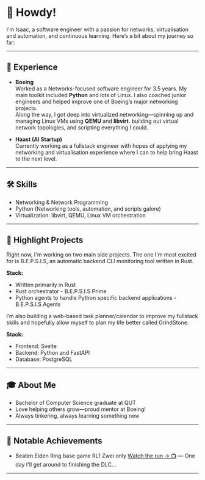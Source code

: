 # 👋 Howdy!

I'm Isaac, a software engineer with a passion for networks, virtualisation and automation, and continuous learning. Here’s a bit about my journey so far:

---

## 🚀 Experience

- **Boeing**  
  Worked as a Networks-focused software engineer for 3.5 years. My main toolkit included **Python** and lots of Linux. I also coached junior engineers and helped improve one of Boeing’s major networking projects.  
  Along the way, I got deep into virtualized networking—spinning up and managing Linux VMs using **QEMU** and **libvirt**. building out virtual network topologies, and scripting everything I could.

- **Haast (AI Startup)**  
  Currently working as a fullstack engineer with hopes of applying my networking and virtualisation experience where I can to help bring Haast to the next level.

---

## 🛠️ Skills

- Networking & Network Programming
- Python (Networking tools, automation, and scripts galore)
- Virtualization: libvirt, QEMU, Linux VM orchestration

---

## 🌟 Highlight Projects

Right now, I'm working on two main side projects. The one I'm most excited for is B.E.P.S.I.S, an automatic backend CLI monitoring tool written in Rust.

**Stack:**
- Written primarily in Rust
- Rust orchestrator - B.E.P.S.I.S Prime
- Python agents to handle Python specific backend applications - B.E.P.S.I.S Agents 

I’m also building a web-based task planner/calendar to improve my fullstack skills and hopefully allow myself to plan my life better called GrindStone.

**Stack:**  
- Frontend: Svelte  
- Backend: Python and FastAPI  
- Database: PostgreSQL

---

## 🎓 About Me

- Bachelor of Computer Science graduate at QUT
- Love helping others grow—proud mentor at Boeing!
- Always tinkering, always learning something new

---

## 💪 Notable Achievements

- Beaten Elden Ring base game RL1 Zwei only [Watch the run -> 📺](https://www.youtube.com/playlist?list=PLBvt9A1viBNKcCe3n6sJACcLUt_lRyzDv) — One day I'll get around to finishing the DLC...

---
